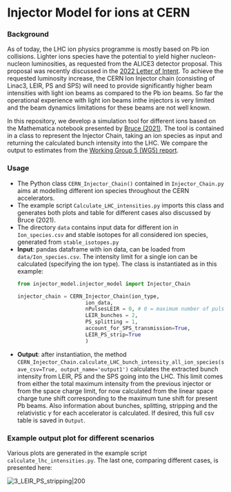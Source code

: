 # Injector Model for ions at CERN 

### Background

As of today, the LHC ion physics programme is mostly based on Pb ion collisions. Lighter ions species have the potential to yield higher nucleon-nucleon luminosities, as requested from the ALICE3 detector proposal. This proposal was recently discussed in the [2022 Letter of Intent](https://arxiv.org/abs/2211.02491). To achieve the requested luminosity increase, the CERN Ion Injector chain (consisting of Linac3, LEIR, PS and SPS) will need to provide significantly higher beam intensities with light ion beams as compared to the Pb ion beams. So far the operational experience with light ion beams inthe injectors is very limited and the beam dynamics limitations for these beams are not well known. 

In this repository, we develop a simulation tool for different ions based on the Mathematica notebook presented by [Bruce (2021)](https://indico.cern.ch/event/1085343/contributions/4563386/attachments/2326159/3964426/2021.10.12--LIU_ions--Run4_light_ion_scenarios.pdf). The tool is contained in a class to represent the Injector Chain, taking an ion species as input and returning the calculated bunch intensity into the LHC. We compare the output to estimates from the [Working Group 5 (WG5) report](https://cds.cern.ch/record/2650176). 

### Usage 

- The Python class `CERN_Injector_Chain()` contained in `Injector_Chain.py` aims at modelling different ion species throughout the CERN accelerators. 
- The example script `Calculate_LHC_intensities.py` imports this class and generates both plots and table for different cases also discussed by Bruce (2021). 
- The directory `data` contains input data for different ion in `Ion_species.csv` and stable isotopes for all considered ion species, generated from `stable_isotopes.py`
- **Input**: pandas dataframe with ion data, can be loaded from `data/Ion_species.csv`. The intensity limit for a single ion can be calculated (specifying the ion type). The class is instantiated as in this example:
  ```python
  from injector_model.injector_model import Injector_Chain
  
  injector_chain = CERN_Injector_Chain(ion_type, 
                        ion_data, 
                        nPulsesLEIR = 0, # 0 = maximum number of pulses is calculated automatically
                        LEIR_bunches = 2,
                        PS_splitting = 1,
                        account_for_SPS_transmission=True,
                        LEIR_PS_strip=True
                        )
  ```
- **Output**: after instantiation, the method `CERN_Injector_Chain.calculate_LHC_bunch_intensity_all_ion_species(save_csv=True, output_name='output1')` calculates the extracted bunch intensity from LEIR, PS and the SPS going into the LHC. This limit comes from either the total maximum intensity from the previous injector or from the space charge limit, for now calculated from the linear space charge tune shift corresponding to the maximum tune shift for present Pb beams. Also information about bunches, splitting, stripping and the relativistic $\gamma$ for each accelerator is calculated. If desired, this full csv table is saved in `Output`.   

### Example output plot for different scenarios

Various plots are generated in the example script `calculate_lhc_intensities.py`. The last one, comparing different cases, is presented here:

![3_LEIR_PS_stripping|200](https://github.com/ewaagaard/InjectorModel/assets/68541324/cacad841-63fd-4aff-8b58-e5ed89b971b5)
